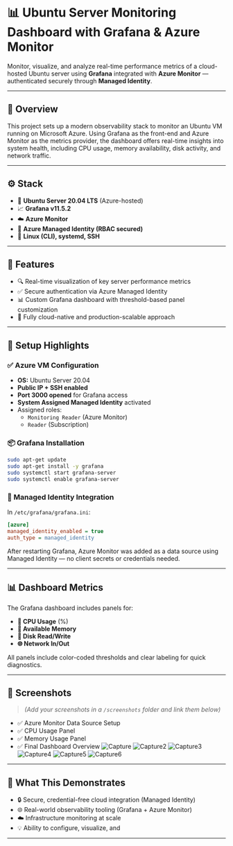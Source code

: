 # 📊 Ubuntu Server Monitoring Dashboard with Grafana & Azure Monitor

Monitor, visualize, and analyze real-time performance metrics of a cloud-hosted Ubuntu server using **Grafana** integrated with **Azure Monitor** — authenticated securely through **Managed Identity**.

---

## 🧠 Overview

This project sets up a modern observability stack to monitor an Ubuntu VM running on Microsoft Azure. Using Grafana as the front-end and Azure Monitor as the metrics provider, the dashboard offers real-time insights into system health, including CPU usage, memory availability, disk activity, and network traffic.

---

## ⚙️ Stack

- 🐧 **Ubuntu Server 20.04 LTS** (Azure-hosted)
- 📈 **Grafana v11.5.2**
- ☁️ **Azure Monitor**
- 🔐 **Azure Managed Identity (RBAC secured)**
- 🧰 **Linux (CLI), systemd, SSH**

---

## 🚀 Features

- 🔍 Real-time visualization of key server performance metrics
- ✅ Secure authentication via Azure Managed Identity
- 📊 Custom Grafana dashboard with threshold-based panel customization
- 🔄 Fully cloud-native and production-scalable approach

---

## 🔧 Setup Highlights

### ✅ Azure VM Configuration

- **OS:** Ubuntu Server 20.04
- **Public IP + SSH enabled**
- **Port 3000 opened** for Grafana access
- **System Assigned Managed Identity** activated
- Assigned roles:
  - `Monitoring Reader` (Azure Monitor)
  - `Reader` (Subscription)

### 📦 Grafana Installation

```bash
sudo apt-get update
sudo apt-get install -y grafana
sudo systemctl start grafana-server
sudo systemctl enable grafana-server
```

### 🔐 Managed Identity Integration

In `/etc/grafana/grafana.ini`:

```ini
[azure]
managed_identity_enabled = true
auth_type = managed_identity
```

After restarting Grafana, Azure Monitor was added as a data source using Managed Identity — no client secrets or credentials needed.

---

## 📊 Dashboard Metrics

The Grafana dashboard includes panels for:

- **🧠 CPU Usage** (%)
- **💾 Available Memory**
- **📀 Disk Read/Write**
- **🌐 Network In/Out**

All panels include color-coded thresholds and clear labeling for quick diagnostics.

---

## 📸 Screenshots

> *(Add your screenshots in a `/screenshots` folder and link them below)*

- ✅ Azure Monitor Data Source Setup  
- ✅ CPU Usage Panel  
- ✅ Memory Usage Panel  
- ✅ Final Dashboard Overview
![Capture](https://github.com/user-attachments/assets/3161c826-04b9-41af-8cf6-4ed84491001d)
![Capture2](https://github.com/user-attachments/assets/a5250dcb-a207-4d08-b22d-21aeda546a0b)
![Capture3](https://github.com/user-attachments/assets/26820f19-c2a0-4356-a41b-dc0355a7c717)
![Capture4](https://github.com/user-attachments/assets/11633fa6-9d75-4fdb-8d97-c1ee2bb5d977)
![Capture5](https://github.com/user-attachments/assets/5683c210-4c68-4697-a6b7-d0fade8a4fda)
![Capture6](https://github.com/user-attachments/assets/ab4ff9a1-4168-44ad-a75c-da285a01503b)







---

## 💼 What This Demonstrates

- 🔒 Secure, credential-free cloud integration (Managed Identity)
- 🌐 Real-world observability tooling (Grafana + Azure Monitor)
- ☁️ Infrastructure monitoring at scale
- 💡 Ability to configure, visualize, and

---

